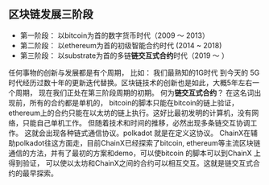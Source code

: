 ## 区块链发展三阶段
  - 第一阶段： 以bitcoin为首的数字货币时代（2009 ～ 2013）
  - 第二阶段： 以ethereum为首的初级智能合约时代 (2014 ~ 2018)
  - 第三阶段： 以substrate为首的多链**链交互式合约**时代（2019 ～ ）

任何事物的创新与发展都是有个周期， 比如： 我们最熟知的1G时代 到今天的 5G时代经历过数十年的更新迭代替换。区块链技术的创新也是如此，大概5年左右一个周期， 现在我们正处在第三阶段周期的初期。
何为**链交互式合约**？
   在这名词出现前，所有的合约都是单机的， bitcoin的脚本只能在bitcoin的链上验证，ethereum上的合约只能在以太坊的链上执行。这好比最初发明的计算机，没有网络，只能自己单机工作。 但随着技术和时间的推移，必然出现多条链交互协调工作。 这就会出现各种链式通信协议。polkadot 就是在定义这协议。 ChainX在辅助polkadot往这方面走，目前ChainX已经探索了bitcoin, ethereum等主流区块链通信的方法，并有了最初的方案和demo，可以使bitcoin 的脚本可以到ChainX 上得到验证， 可以使以太坊和ChainX之间的合约可以相互交互。这就是链交互式合约的最早探索。
